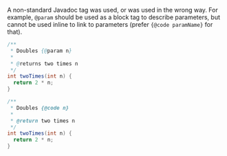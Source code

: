 A non-standard Javadoc tag was used, or was used in the wrong way. For example,
`@param` should be used as a block tag to describe parameters, but cannot be
used inline to link to parameters (prefer `{@code paramName}` for that).

```java {.bad}
/**
 * Doubles {@param n}
 *
 * @returns two times n
 */
int twoTimes(int n) {
  return 2 * n;
}
```

```java {.good}
/**
 * Doubles {@code n}
 *
 * @return two times n
 */
int twoTimes(int n) {
  return 2 * n;
}
```
